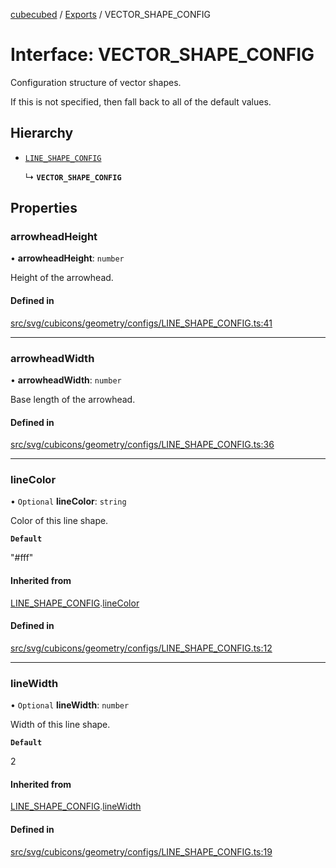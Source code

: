 [cubecubed](/reference/README.md) / [Exports](/reference/modules.md) / VECTOR\_SHAPE\_CONFIG

# Interface: VECTOR\_SHAPE\_CONFIG

Configuration structure of vector shapes.

If this is not specified, then fall back to all of the default values.

## Hierarchy

- [`LINE_SHAPE_CONFIG`](/reference/interfaces/LINE_SHAPE_CONFIG.md)

  ↳ **`VECTOR_SHAPE_CONFIG`**

## Properties

### arrowheadHeight

• **arrowheadHeight**: `number`

Height of the arrowhead.

#### Defined in

[src/svg/cubicons/geometry/configs/LINE_SHAPE_CONFIG.ts:41](https://github.com/imaphatduc/cubecubed/blob/ffe94b1/src/svg/cubicons/geometry/configs/LINE_SHAPE_CONFIG.ts#L41)

___

### arrowheadWidth

• **arrowheadWidth**: `number`

Base length of the arrowhead.

#### Defined in

[src/svg/cubicons/geometry/configs/LINE_SHAPE_CONFIG.ts:36](https://github.com/imaphatduc/cubecubed/blob/ffe94b1/src/svg/cubicons/geometry/configs/LINE_SHAPE_CONFIG.ts#L36)

___

### lineColor

• `Optional` **lineColor**: `string`

Color of this line shape.

**`Default`**

"#fff"

#### Inherited from

[LINE_SHAPE_CONFIG](/reference/interfaces/LINE_SHAPE_CONFIG.md).[lineColor](/reference/interfaces/LINE_SHAPE_CONFIG.md#linecolor)

#### Defined in

[src/svg/cubicons/geometry/configs/LINE_SHAPE_CONFIG.ts:12](https://github.com/imaphatduc/cubecubed/blob/ffe94b1/src/svg/cubicons/geometry/configs/LINE_SHAPE_CONFIG.ts#L12)

___

### lineWidth

• `Optional` **lineWidth**: `number`

Width of this line shape.

**`Default`**

2

#### Inherited from

[LINE_SHAPE_CONFIG](/reference/interfaces/LINE_SHAPE_CONFIG.md).[lineWidth](/reference/interfaces/LINE_SHAPE_CONFIG.md#linewidth)

#### Defined in

[src/svg/cubicons/geometry/configs/LINE_SHAPE_CONFIG.ts:19](https://github.com/imaphatduc/cubecubed/blob/ffe94b1/src/svg/cubicons/geometry/configs/LINE_SHAPE_CONFIG.ts#L19)
